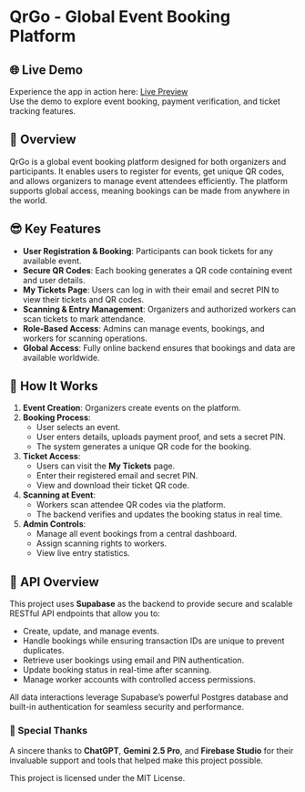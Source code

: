 
# QrGo - Global Event Booking Platform

## 🌐 Live Demo
Experience the app in action here: [Live Preview](https://qrgo-weld.vercel.app/#/)  
Use the demo to explore event booking, payment verification, and ticket tracking features.


## 💓 Overview
QrGo is a global event booking platform designed for both organizers and participants. 
It enables users to register for events, get unique QR codes, and allows organizers to manage event attendees efficiently. 
The platform supports global access, meaning bookings can be made from anywhere in the world.

## 😎 Key Features
- **User Registration & Booking**: Participants can book tickets for any available event.
- **Secure QR Codes**: Each booking generates a QR code containing event and user details.
- **My Tickets Page**: Users can log in with their email and secret PIN to view their tickets and QR codes.
- **Scanning & Entry Management**: Organizers and authorized workers can scan tickets to mark attendance.
- **Role-Based Access**: Admins can manage events, bookings, and workers for scanning operations.
- **Global Access**: Fully online backend ensures that bookings and data are available worldwide.

## 🥶 How It Works
1. **Event Creation**: Organizers create events on the platform.
2. **Booking Process**:
   - User selects an event.
   - User enters details, uploads payment proof, and sets a secret PIN.
   - The system generates a unique QR code for the booking.
3. **Ticket Access**:
   - Users can visit the **My Tickets** page.
   - Enter their registered email and secret PIN.
   - View and download their ticket QR code.
4. **Scanning at Event**:
   - Workers scan attendee QR codes via the platform.
   - The backend verifies and updates the booking status in real time.
5. **Admin Controls**:
   - Manage all event bookings from a central dashboard.
   - Assign scanning rights to workers.
   - View live entry statistics.

## 🌚 API Overview

This project uses **Supabase** as the backend to provide secure and scalable RESTful API endpoints that allow you to:

- Create, update, and manage events.
- Handle bookings while ensuring transaction IDs are unique to prevent duplicates.
- Retrieve user bookings using email and PIN authentication.
- Update booking status in real-time after scanning.
- Manage worker accounts with controlled access permissions.

All data interactions leverage Supabase’s powerful Postgres database and built-in authentication for seamless security and performance.

### 🫡 Special Thanks

A sincere thanks to **ChatGPT**, **Gemini 2.5 Pro**, and **Firebase Studio** for their invaluable support and tools that helped make this project possible.

This project is licensed under the MIT License.